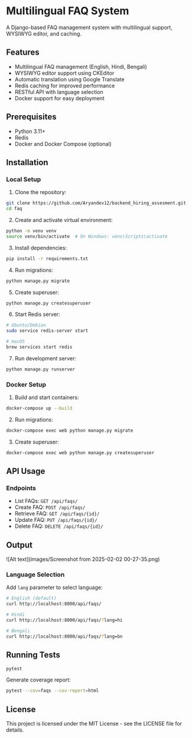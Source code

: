 # Multilingual FAQ System

A Django-based FAQ management system with multilingual support, WYSIWYG editor, and caching.

## Features

- Multilingual FAQ management (English, Hindi, Bengali)
- WYSIWYG editor support using CKEditor
- Automatic translation using Google Translate
- Redis caching for improved performance
- RESTful API with language selection
- Docker support for easy deployment

## Prerequisites

- Python 3.11+
- Redis
- Docker and Docker Compose (optional)

## Installation

### Local Setup

1. Clone the repository:
```bash
git clone https://github.com/Aryandev12/backend_hiring_assesment.git
cd faq
```

2. Create and activate virtual environment:
```bash
python -m venv venv
source venv/bin/activate  # On Windows: venv\Scripts\activate
```

3. Install dependencies:
```bash
pip install -r requirements.txt
```

4. Run migrations:
```bash
python manage.py migrate
```

5. Create superuser:
```bash
python manage.py createsuperuser
```

6. Start Redis server:
```bash
# Ubuntu/Debian
sudo service redis-server start

# macOS
brew services start redis
```

7. Run development server:
```bash
python manage.py runserver
```

### Docker Setup

1. Build and start containers:
```bash
docker-compose up --build
```

2. Run migrations:
```bash
docker-compose exec web python manage.py migrate
```

3. Create superuser:
```bash
docker-compose exec web python manage.py createsuperuser
```

## API Usage

### Endpoints

- List FAQs: `GET /api/faqs/`
- Create FAQ: `POST /api/faqs/`
- Retrieve FAQ: `GET /api/faqs/{id}/`
- Update FAQ: `PUT /api/faqs/{id}/`
- Delete FAQ: `DELETE /api/faqs/{id}/`

## Output
![Alt text](images/Screenshot from 2025-02-02 00-27-35.png)

### Language Selection

Add `lang` parameter to select language:

```bash
# English (default)
curl http://localhost:8000/api/faqs/

# Hindi
curl http://localhost:8000/api/faqs/?lang=hi

# Bengali
curl http://localhost:8000/api/faqs/?lang=bn
```

## Running Tests

```bash
pytest
```

Generate coverage report:
```bash
pytest --cov=faqs --cov-report=html
```



## License

This project is licensed under the MIT License - see the LICENSE file for details.
